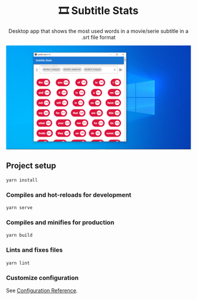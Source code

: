 <h1 align="center"> 🎞 Subtitle Stats</h1>

<p align="center">
    Desktop app that shows the most used words in a movie/serie subtitle in a .srt file format
</p>

<div align="center">
    <img src="./screenshots/screenshot.JPG"/>
</div>

## Project setup
```
yarn install
```

### Compiles and hot-reloads for development
```
yarn serve
```

### Compiles and minifies for production
```
yarn build
```

### Lints and fixes files
```
yarn lint
```

### Customize configuration
See [Configuration Reference](https://cli.vuejs.org/config/).
